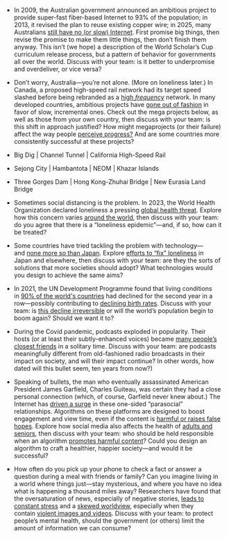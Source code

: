 - In 2009, the Australian government announced an ambitious project to provide super-fast fiber-based Internet to 93% of the population; in 2013, it revised the plan to reuse existing copper wire; in 2025, many Australians [still have no (or slow) Internet](https://www.theregister.com/2020/12/23/australian_national_broadband_network_complete/). First promise big things, then revise the promise to make them little things, then don’t finish them anyway. This isn’t (we hope) a description of the World Scholar’s Cup curriculum release process, but a pattern of behavior for governments all over the world. Discuss with your team: is it better to underpromise and overdeliver, or vice versa?
- Don’t worry, Australia—you’re not alone. (More on loneliness later.) In Canada, a proposed high-speed rail network had its target speed slashed before being rebranded as a [high _frequency_](https://thewalrus.ca/high-speed-rail/) network. In many developed countries, ambitious projects have [gone out of fashion](https://www.newyorker.com/news/news-desk/bertha-seattle-infrastructure-trouble-megaprojects) in favor of slow, incremental ones. Check out the mega projects below, as well as those from your own country, then discuss with your team: is this shift in approach justified? How might megaprojects (or their failure) affect the way people [perceive progress?](https://www.tandfonline.com/doi/full/10.1080/02513625.2019.1630189#d1e235) And are some countries more consistently successful at these projects?

- Big Dig | Channel Tunnel | California High-Speed Rail
- Sejong City | Hambantota | NEOM | Khazar Islands
- Three Gorges Dam | Hong Kong-Zhuhai Bridge | New Eurasia Land Bridge

- Sometimes social distancing is the problem. In 2023, the World Health Organization declared loneliness a pressing [global health threat](https://www.theguardian.com/global-development/2023/nov/16/who-declares-loneliness-a-global-public-health-concern). Explore how this concern varies [around the world](https://www.sciencealert.com/global-review-finds-loneliness-is-a-common-and-harrowing-issue-we-are-overlooking), then discuss with your team: do you agree that there is a “loneliness epidemic”—and, if so, how can it be treated?
- Some countries have tried tackling the problem with technology—and [none more so than Japan](https://www.huffpost.com/entry/japan-loneliness-aging-robots-technology_n_5b72873ae4b0530743cd04aa). Explore [efforts to “fix” loneliness](https://www.technologyreview.com/2023/01/09/1065135/japan-automating-eldercare-robots/) in Japan and elsewhere, then discuss with your team: are they the sorts of solutions that more societies should adopt? What technologies would you design to achieve the same aims?
- In 2021, the UN Development Programme found that living conditions in [90% of the world's countries](https://www.dw.com/en/un-index-shows-living-standards-declining-in-90-of-countries/a-63052023) had declined for the second year in a row—possibly contributing to [declining birth rates](https://www.insights.uca.org.au/is-the-cost-of-living-crisis-just-the-new-normal/). Discuss with your team: is [this decline irreversible](https://www.theglobeandmail.com/opinion/article-population-decrease-is-irreversible-how-will-we-manage-the-decline-of/) or will the world’s population begin to boom again? Should we want it to?
- During the Covid pandemic, podcasts exploded in popularity. Their hosts (or at least their subtly-enhanced voices) became [many people’s closest friends](https://www.theguardian.com/tv-and-radio/2021/jun/07/tragic-but-true-have-podcasters-replaced-our-real-friends) in a solitary time. Discuss with your team: are podcasts meaningfully different from old-fashioned radio broadcasts in their impact on society, and will their impact continue? In other words, how dated will this bullet seem, ten years from now?)
- Speaking of bullets, the man who eventually assassinated American President James Garfield, Charles Guiteau, was certain they had a close personal connection (which, of course, Garfield never knew about.) The Internet has [driven a surge](https://www.psychologytoday.com/us/blog/modern-mentality/201810/is-social-media-making-you-lonely) in these one-sided “parasocial” relationships. Algorithms on these platforms are designed to boost engagement and view time, even if the content is [harmful or raises false hopes](https://hai.stanford.edu/news/psychiatrists-perspective-social-media-algorithms-and-mental-health). Explore how social media also affects the health of [adults and seniors](https://www.harvardmagazine.com/2022/02/right-now-social-media-adult-depression), then discuss with your team: who should be held responsible when an algorithm [promotes harmful content](https://www.vox.com/the-highlight/24121461/myanmar-genocide-section-230-facebook-internet-social-media-moderation)? Could you design an algorithm to craft a healthier, happier society—and would it be successful?
- How often do you pick up your phone to check a fact or answer a question during a meal with friends or family? Can you imagine living in a world where things just—stay mysterious, and where you have no idea what is happening a thousand miles away? Researchers have found that the oversaturation of news, especially of negative stories, [leads to constant stress](https://www.apa.org/monitor/2022/11/strain-media-overload) and a [skewed worldview](https://www.bbc.com/future/article/20200512-how-the-news-changes-the-way-we-think-and-behave), especially when they contain [violent images and videos](https://www.psychologytoday.com/us/blog/psychology-through-technology/202402/traumatic-media-overload-could-impact-our-mental-health). Discuss with your team: to protect people’s mental health, should the government (or others) limit the amount of information we can consume?